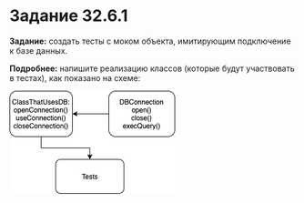 # Задание 32.6.1

**Задание:** создать тесты с моком объекта, имитирующим подключение к базе данных.

**Подробнее:** напишите реализацию классов (которые будут участвовать в тестах), как показано на схеме:

![img](task.png)
